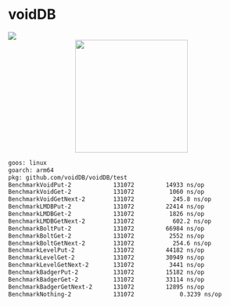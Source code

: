 # voidDB

<a href="https://pkg.go.dev/github.com/voidDB/voidDB">
  <img src="https://pkg.go.dev/badge/github.com/voidDB/voidDB.svg" />
</a>
<div align="center">
  <img src="https://github.com/voidDB.png" width="230" />
</div>

```txt
goos: linux
goarch: arm64
pkg: github.com/voidDB/voidDB/test
BenchmarkVoidPut-2         	  131072	     14933 ns/op
BenchmarkVoidGet-2         	  131072	      1060 ns/op
BenchmarkVoidGetNext-2     	  131072	       245.8 ns/op
BenchmarkLMDBPut-2         	  131072	     22414 ns/op
BenchmarkLMDBGet-2         	  131072	      1826 ns/op
BenchmarkLMDBGetNext-2     	  131072	       602.2 ns/op
BenchmarkBoltPut-2         	  131072	     66984 ns/op
BenchmarkBoltGet-2         	  131072	      2552 ns/op
BenchmarkBoltGetNext-2     	  131072	       254.6 ns/op
BenchmarkLevelPut-2        	  131072	     44182 ns/op
BenchmarkLevelGet-2        	  131072	     30949 ns/op
BenchmarkLevelGetNext-2    	  131072	      3441 ns/op
BenchmarkBadgerPut-2       	  131072	     15182 ns/op
BenchmarkBadgerGet-2       	  131072	     33114 ns/op
BenchmarkBadgerGetNext-2   	  131072	     12895 ns/op
BenchmarkNothing-2         	  131072	         0.3239 ns/op
```
